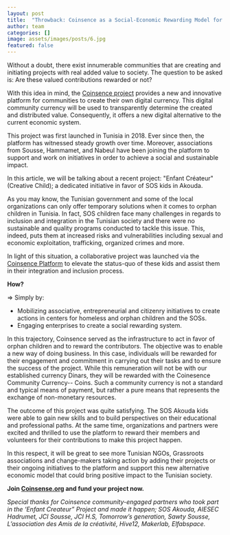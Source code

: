 ```yaml
---
layout: post
title:  "Throwback: Coinsence as a Social-Economic Rewarding Model for the “Enfant creature” Initiative."
author: team
categories: []
image: assets/images/posts/6.jpg
featured: false
---
```


Without a doubt, there exist innumerable communities that are creating and initiating projects with real added value to society. The question to be asked is: Are these valued contributions rewarded or not?

With this idea in mind, the [Coinsence project](https://coinsence.github.io/local-economy-boost/) provides a new and innovative platform for communities to create their own digital currency. This digital community currency will be used to transparently determine the created and distributed value. Consequently, it offers a new digital alternative to the current economic system.

This project was first launched in Tunisia in 2018. Ever since then, the platform has witnessed steady growth over time. Moreover, associations from Sousse, Hammamet, and Nabeul have been joining the platform to support and work on initiatives in order to achieve a social and sustainable impact.

In this article, we will be talking about a recent project: "Enfant Créateur" (Creative Child); a dedicated initiative in favor of SOS kids in Akouda.

As you may know, the Tunisian government and some of the local organizations can only offer temporary solutions when it comes to orphan children in Tunisia. In fact,  SOS children face many challenges in regards to inclusion and integration in the Tunisian society and there were no sustainable and quality programs conducted to tackle this issue. This, indeed, puts them at increased risks and vulnerabilities including sexual and economic exploitation, trafficking, organized crimes and more.

In light of this situation,  a collaborative project was launched via the [Coinsence Platform](https://coinsence.org/) to elevate the status-quo of these kids and assist them in their integration and inclusion process.

**How?**

⇒ Simply by:

- Mobilizing associative, entrepreneurial and citizenry initiatives to create actions in centers for homeless and orphan children and the SOSs.
- Engaging enterprises to create a social rewarding system.

In this trajectory, Coinsence served as the infrastructure to act in favor of orphan children and to reward the contributors. The objective was to enable a new way of doing business. In this case, individuals will be rewarded for their engagement and commitment in carrying out their tasks and to ensure the success of the project. While this remuneration will not be with our established currency Dinars, they will be rewarded with the Coinesence Community Currency-- Coins. Such a community currency is not a standard and typical means of payment, but rather a pure means that represents the exchange of non-monetary resources.

The outcome of this project was quite satisfying. The SOS Akouda kids were able to gain new skills and to build perspectives on their educational and professional paths. At the same time, organizations and partners were excited and thrilled to use the platform to reward their members and volunteers for their contributions to make this project happen.

In this respect, it will be great to see more Tunisian NGOs, Grassroots associations and change-makers taking action by adding their projects or their ongoing initiatives to the platform and support this new alternative economic model that could bring positive impact to the Tunisian society.

**Join [Coinsense.org](https://coinsence.org/) and fund your project now.**

_Special thanks for Coinsence community-engaged partners who took part in the ‘Enfant Createur” Project and made it happen; SOS Akouda, AIESEC Hadrumet, JCI Sousse, JCI H.S, Tomorrow’s generation, Sawty Sousse, L’association des Amis de la créativité, Hive12, Makerlab, Elfabspace._